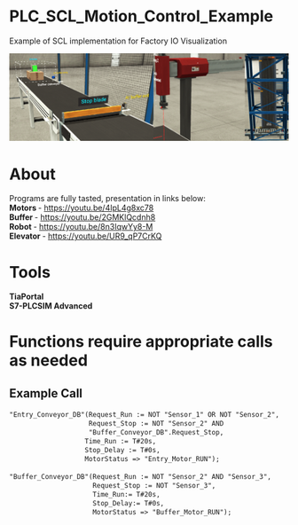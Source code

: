 # PLC_SCL_Motion_Control_Example
Example of SCL implementation for Factory IO Visualization

![FactoryIO Baner](images/baner.png)

# About
Programs are fully tasted, presentation in links below: <br>
<strong> Motors </strong> - https://youtu.be/4IpL4g8xc78 <br>
<strong> Buffer </strong> - https://youtu.be/2GMKlQcdnh8 <br>
<strong> Robot </strong> - https://youtu.be/8n3IqwYy8-M <br>
<strong> Elevator </strong> - https://youtu.be/UR9_qP7CrKQ


# Tools

<strong> TiaPortal </strong> <br>
<strong> S7-PLCSIM Advanced </strong>



# Functions require appropriate calls as needed 
## Example Call 

```SCL
"Entry_Conveyor_DB"(Request_Run := NOT "Sensor_1" OR NOT "Sensor_2",
                    Request_Stop := NOT "Sensor_2" AND
                    "Buffer_Conveyor_DB".Request_Stop,
                   Time_Run := T#20s,
                   Stop_Delay := T#0s,
                   MotorStatus => "Entry_Motor_RUN");

"Buffer_Conveyor_DB"(Request_Run := NOT "Sensor_2" AND "Sensor_3",
                     Request_Stop := NOT "Sensor_3",
                     Time_Run:= T#20s,
                     Stop_Delay:= T#0s,
                     MotorStatus => "Buffer_Motor_RUN");

